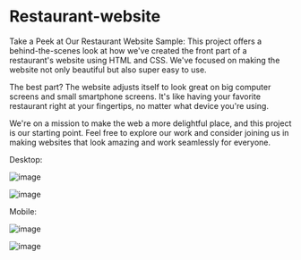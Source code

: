 # Restaurant-website
Take a Peek at Our Restaurant Website Sample: This project offers a behind-the-scenes look at how we've created the front part of a restaurant's website using HTML and CSS. We've focused on making the website not only beautiful but also super easy to use.

The best part? The website adjusts itself to look great on big computer screens and small smartphone screens. It's like having your favorite restaurant right at your fingertips, no matter what device you're using.

We're on a mission to make the web a more delightful place, and this project is our starting point. Feel free to explore our work and consider joining us in making websites that look amazing and work seamlessly for everyone.

Desktop:

![image](https://github.com/Ajay2k01/Restaurant-website/assets/93786175/9a1e31d3-08cc-4d1e-be1a-268dceead3f5)


![image](https://github.com/Ajay2k01/Restaurant-website/assets/93786175/9b6fae3f-c2ac-4b1b-8cd7-f239cfcd31a7)


Mobile:


![image](https://github.com/Ajay2k01/Restaurant-website/assets/93786175/4e5209dc-e8ad-45ad-8042-94562811d566)



![image](https://github.com/Ajay2k01/Restaurant-website/assets/93786175/073a1990-e90b-49fe-a135-6366c91f9861)


